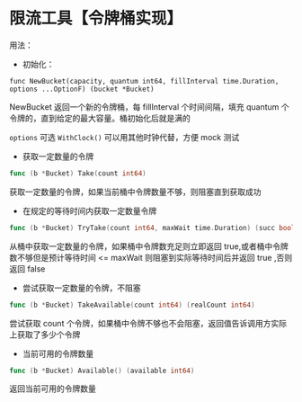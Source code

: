 # 限流工具【令牌桶实现】


用法：

- 初始化：

``
func NewBucket(capacity, quantum int64, fillInterval time.Duration, options ...OptionF) (bucket *Bucket) 
``

NewBucket 返回一个新的令牌桶，每 fillInterval 个时间间隔，填充 quantum 个令牌的，直到给定的最大容量。桶初始化后就是满的

`options` 可选 `WithClock()` 可以用其他时钟代替，方便 mock 测试

- 获取一定数量的令牌

```go
func (b *Bucket) Take(count int64) 
```

获取一定数量的令牌，如果当前桶中令牌数量不够，则阻塞直到获取成功

- 在规定的等待时间内获取一定数量令牌


```go
func (b *Bucket) TryTake(count int64, maxWait time.Duration) (succ bool)
```

从桶中获取一定数量的令牌，如果桶中令牌数充足则立即返回 true,或者桶中令牌数不够但是预计等待时间 <= maxWait 则阻塞到实际等待时间后并返回 true ,否则返回 false


- 尝试获取一定数量的令牌，不阻塞

```go
func (b *Bucket) TakeAvailable(count int64) (realCount int64) 
```

尝试获取 count 个令牌，如果桶中令牌不够也不会阻塞，返回值告诉调用方实际上获取了多少个令牌


- 当前可用的令牌数量
```go
func (b *Bucket) Available() (available int64)
```
返回当前可用的令牌数量



